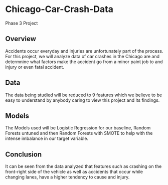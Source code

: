 # Chicago-Car-Crash-Data
Phase 3 Project
## Overview
Accidents occur everyday and injuries are unfortunately part of the process. For this project, we will analyze data of car crashes in the Chicago are and determnine what factors make the accident go from a minor paint job to and injury or even fatal accident. 

## Data
The data being studied will be reduced to 9 features which we believe to be easy to understand by anybody caring to view this project and its findings. 

## Models

The Models used will be Logistic Regression for our baseline, Random Forests untuned and then Random Forests with SMOTE to help with the intense imbalance in our target variable. 

## Conclusion

It can be seen from the data analyzed that features such as crashing on the front-right side of the vehicle as well as accidents that occur while changing lanes, have a higher tendency to cause and injury. 
